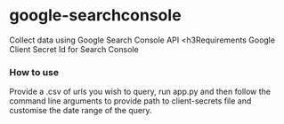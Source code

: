 # google-searchconsole
Collect data using Google Search Console API
<h3Requirements</h3>
Google Client Secret Id for Search Console
<h3>How to use</h3>
Provide a .csv of urls you wish to query, run app.py and then follow the command line arguments to provide path to client-secrets file and customise the date range of the query.
